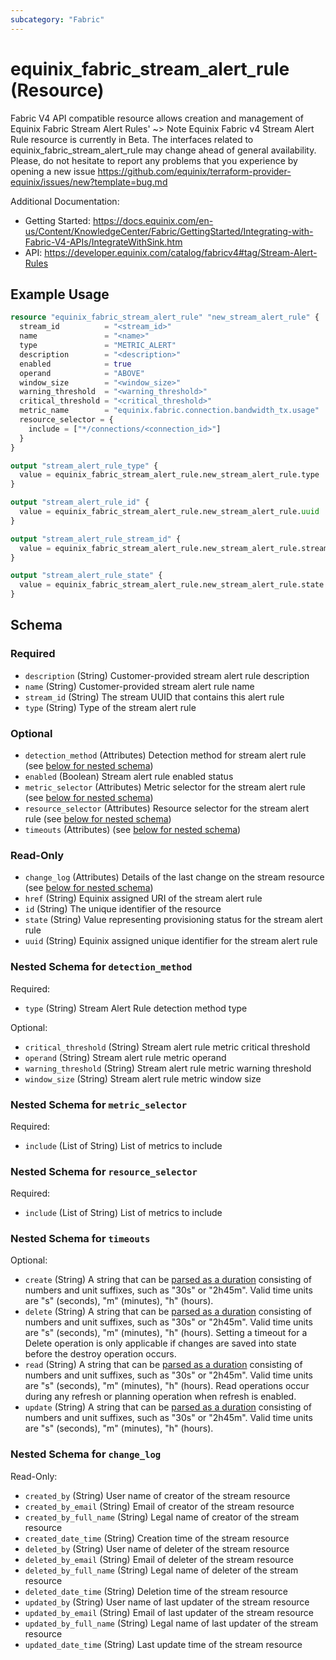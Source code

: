 ```yaml
---
subcategory: "Fabric"
---
```


# equinix_fabric_stream_alert_rule (Resource)

Fabric V4 API compatible resource allows creation and management of Equinix Fabric Stream Alert Rules'
~> Note Equinix Fabric v4 Stream Alert Rule resource is currently in Beta. The interfaces related to equinix_fabric_stream_alert_rule may change ahead of general availability. Please, do not hesitate to report any problems that you experience by opening a new issue https://github.com/equinix/terraform-provider-equinix/issues/new?template=bug.md

Additional Documentation:
* Getting Started: https://docs.equinix.com/en-us/Content/KnowledgeCenter/Fabric/GettingStarted/Integrating-with-Fabric-V4-APIs/IntegrateWithSink.htm
* API: https://developer.equinix.com/catalog/fabricv4#tag/Stream-Alert-Rules

## Example Usage

```terraform
resource "equinix_fabric_stream_alert_rule" "new_stream_alert_rule" {
  stream_id          = "<stream_id>"
  name               = "<name>"
  type               = "METRIC_ALERT"
  description        = "<description>"
  enabled            = true
  operand            = "ABOVE"
  window_size        = "<window_size>"
  warning_threshold  = "<warning_threshold>"
  critical_threshold = "<critical_threshold>"
  metric_name        = "equinix.fabric.connection.bandwidth_tx.usage"
  resource_selector = {
    include = ["*/connections/<connection_id>"]
  }
}

output "stream_alert_rule_type" {
  value = equinix_fabric_stream_alert_rule.new_stream_alert_rule.type
}

output "stream_alert_rule_id" {
  value = equinix_fabric_stream_alert_rule.new_stream_alert_rule.uuid
}

output "stream_alert_rule_stream_id" {
  value = equinix_fabric_stream_alert_rule.new_stream_alert_rule.stream_id
}

output "stream_alert_rule_state" {
  value = equinix_fabric_stream_alert_rule.new_stream_alert_rule.state
}
```

<!-- schema generated by tfplugindocs -->
## Schema

### Required

- `description` (String) Customer-provided stream alert rule description
- `name` (String) Customer-provided stream alert rule name
- `stream_id` (String) The stream UUID that contains this alert rule
- `type` (String) Type of the stream alert rule

### Optional

- `detection_method` (Attributes) Detection method for stream alert rule (see [below for nested schema](#nestedatt--detection_method))
- `enabled` (Boolean) Stream alert rule enabled status
- `metric_selector` (Attributes) Metric selector for the stream alert rule (see [below for nested schema](#nestedatt--metric_selector))
- `resource_selector` (Attributes) Resource selector for the stream alert rule (see [below for nested schema](#nestedatt--resource_selector))
- `timeouts` (Attributes) (see [below for nested schema](#nestedatt--timeouts))

### Read-Only

- `change_log` (Attributes) Details of the last change on the stream resource (see [below for nested schema](#nestedatt--change_log))
- `href` (String) Equinix assigned URI of the stream alert rule
- `id` (String) The unique identifier of the resource
- `state` (String) Value representing provisioning status for the stream alert rule
- `uuid` (String) Equinix assigned unique identifier for the stream alert rule

<a id="nestedatt--detection_method"></a>
### Nested Schema for `detection_method`

Required:

- `type` (String) Stream Alert Rule detection method type

Optional:

- `critical_threshold` (String) Stream alert rule metric critical threshold
- `operand` (String) Stream alert rule metric operand
- `warning_threshold` (String) Stream alert rule metric warning threshold
- `window_size` (String) Stream alert rule metric window size


<a id="nestedatt--metric_selector"></a>
### Nested Schema for `metric_selector`

Required:

- `include` (List of String) List of metrics to include


<a id="nestedatt--resource_selector"></a>
### Nested Schema for `resource_selector`

Required:

- `include` (List of String) List of metrics to include


<a id="nestedatt--timeouts"></a>
### Nested Schema for `timeouts`

Optional:

- `create` (String) A string that can be [parsed as a duration](https://pkg.go.dev/time#ParseDuration) consisting of numbers and unit suffixes, such as "30s" or "2h45m". Valid time units are "s" (seconds), "m" (minutes), "h" (hours).
- `delete` (String) A string that can be [parsed as a duration](https://pkg.go.dev/time#ParseDuration) consisting of numbers and unit suffixes, such as "30s" or "2h45m". Valid time units are "s" (seconds), "m" (minutes), "h" (hours). Setting a timeout for a Delete operation is only applicable if changes are saved into state before the destroy operation occurs.
- `read` (String) A string that can be [parsed as a duration](https://pkg.go.dev/time#ParseDuration) consisting of numbers and unit suffixes, such as "30s" or "2h45m". Valid time units are "s" (seconds), "m" (minutes), "h" (hours). Read operations occur during any refresh or planning operation when refresh is enabled.
- `update` (String) A string that can be [parsed as a duration](https://pkg.go.dev/time#ParseDuration) consisting of numbers and unit suffixes, such as "30s" or "2h45m". Valid time units are "s" (seconds), "m" (minutes), "h" (hours).


<a id="nestedatt--change_log"></a>
### Nested Schema for `change_log`

Read-Only:

- `created_by` (String) User name of creator of the stream resource
- `created_by_email` (String) Email of creator of the stream resource
- `created_by_full_name` (String) Legal name of creator of the stream resource
- `created_date_time` (String) Creation time of the stream resource
- `deleted_by` (String) User name of deleter of the stream resource
- `deleted_by_email` (String) Email of deleter of the stream resource
- `deleted_by_full_name` (String) Legal name of deleter of the stream resource
- `deleted_date_time` (String) Deletion time of the stream resource
- `updated_by` (String) User name of last updater of the stream resource
- `updated_by_email` (String) Email of last updater of the stream resource
- `updated_by_full_name` (String) Legal name of last updater of the stream resource
- `updated_date_time` (String) Last update time of the stream resource
